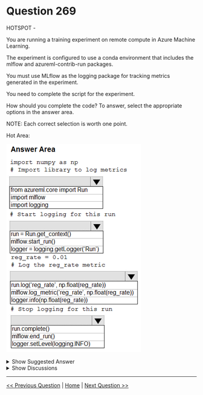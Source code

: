 # Question 269

HOTSPOT -

You are running a training experiment on remote compute in Azure Machine Learning.

The experiment is configured to use a conda environment that includes the mlflow and azureml-contrib-run packages.

You must use MLflow as the logging package for tracking metrics generated in the experiment.

You need to complete the script for the experiment.

How should you complete the code? To answer, select the appropriate options in the answer area.

NOTE: Each correct selection is worth one point.

Hot Area:

![Question Image](../images/q269_q_0029100001.png)

<details>
  <summary>Show Suggested Answer</summary>

<img src="../images/q269_ans_0_0029200001.png" alt="Answer Image"><br>

<p>Box 1: import mlflow -</p>
<p>Import the mlflow and Workspace classes to access MLflow&#x27;s tracking URI and configure your workspace.</p>
<p>Box 2: mlflow.start_run()</p>
<p>Set the MLflow experiment name with set_experiment() and start your training run with start_run().</p>
<p>Box 3: mlflow.log_metric(&#x27; ..&#x27;)</p>
<p>Use log_metric() to activate the MLflow logging API and begin logging your training run metrics.</p>
<p>Box 4: mlflow.end_run()</p>
<p>Close the run:</p>
<p>run.endRun()</p>
<p>Reference:</p>
<p>https://docs.microsoft.com/en-us/azure/machine-learning/how-to-use-mlflow</p>

</details>

<details>
  <summary>Show Discussions</summary>

<blockquote><p><strong>dev2dev</strong> <code>(Tue 20 Sep 2022 11:31)</code> - <em>Upvotes: 15</em></p><p>Correct
https://www.mlflow.org/docs/latest/python_api/mlflow.html</p></blockquote>
<blockquote><p><strong>Anty85</strong> <code>(Thu 22 Sep 2022 09:31)</code> - <em>Upvotes: 6</em></p><p>Yup. https://docs.microsoft.com/en-us/azure/machine-learning/how-to-use-mlflow</p></blockquote>
<blockquote><p><strong>Yuriy_Ch</strong> <code>(Sun 08 Sep 2024 11:25)</code> - <em>Upvotes: 1</em></p><p>Exactly this question was on exam 07/March/2023</p></blockquote>
<blockquote><p><strong>ABHINAVY27</strong> <code>(Sun 12 Nov 2023 23:08)</code> - <em>Upvotes: 1</em></p><p>You don&#x27;t see end_run in the docs coz they use &#x27;while mlflow.start_run&#x27; to avoid using it @ TheYazan</p></blockquote>
<blockquote><p><strong>TheYazan</strong> <code>(Wed 06 Sep 2023 07:27)</code> - <em>Upvotes: 1</em></p><p>I don&#x27;t see any use of end_run in the docs</p></blockquote>
<blockquote><p><strong>TheYazan</strong> <code>(Wed 06 Sep 2023 07:29)</code> - <em>Upvotes: 1</em></p><p>and what are the libraries to log metrics?</p></blockquote>
<blockquote><p><strong>AI247</strong> <code>(Sun 07 May 2023 21:10)</code> - <em>Upvotes: 2</em></p><p>on exam 5 Nov 2021</p></blockquote>
<blockquote><p><strong>hargur</strong> <code>(Thu 20 Apr 2023 09:51)</code> - <em>Upvotes: 3</em></p><p>on 19Oct2021</p></blockquote>

</details>

---

[<< Previous Question](question_268.md) | [Home](/index.md) | [Next Question >>](question_270.md)
